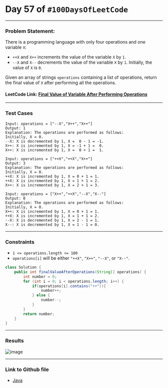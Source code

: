 # Day 57 of `#100DaysOfLeetCode`

___
### Problem Statement:  
There is a programming language with only four operations and one variable `X`:

* `++X` and `X++` increments the value of the variable `X` by `1`.
* `--X` and `X--` decrements the value of the variable `X` by `1`.
Initially, the value of `X` is `0`.

Given an array of strings `operations` containing a list of operations, return the final value of `X` after performing all the operations.


#### LeetCode Link: [Final Value of Variable After Performing Operations](https://leetcode.com/problems/final-value-of-variable-after-performing-operations/)
___


### Test Cases
```
Input: operations = ["--X","X++","X++"]
Output: 1
Explanation: The operations are performed as follows:
Initially, X = 0.
--X: X is decremented by 1, X =  0 - 1 = -1.
X++: X is incremented by 1, X = -1 + 1 =  0.
X++: X is incremented by 1, X =  0 + 1 =  1.
```
```
Input: operations = ["++X","++X","X++"]
Output: 3
Explanation: The operations are performed as follows:
Initially, X = 0.
++X: X is incremented by 1, X = 0 + 1 = 1.
++X: X is incremented by 1, X = 1 + 1 = 2.
X++: X is incremented by 1, X = 2 + 1 = 3.
```
```
Input: operations = ["X++","++X","--X","X--"]
Output: 0
Explanation: The operations are performed as follows:
Initially, X = 0.
X++: X is incremented by 1, X = 0 + 1 = 1.
++X: X is incremented by 1, X = 1 + 1 = 2.
--X: X is decremented by 1, X = 2 - 1 = 1.
X--: X is decremented by 1, X = 1 - 1 = 0.
```
___

### Constraints 
* `1 <= operations.length <= 100`
*  `operations[i]` will be either `"++X"`, `"X++"`, `"--X"`, or `"X--"`.

```java
class Solution {
    public int finalValueAfterOperations(String[] operations) {
        int number = 0;
        for (int i = 0; i < operations.length; i++) {
            if(operations[i].contains("++")){
                number++;
            } else {
                number--;
            }
        }
        return number;
    }
}
```
___
### Results
![image](https://user-images.githubusercontent.com/31382363/211215441-e8d693ff-9c3e-497f-b5d0-b6d85db46508.png)


___

### Link to Github file  
* [Java](https://github.com/studentdevelops/100DaysOfLeetCode/blob/34899c40ee45f6c3a0c63c427183aaef222df91a/Day57_Final_Value_After_Performing_Operations/code.java)
